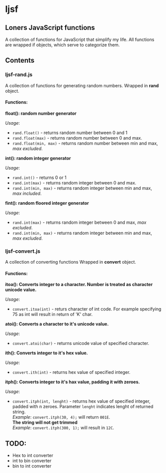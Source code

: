 ljsf
====

Loners JavaScript functions
---------------------------

A collection of functions for JavaScript that simplify my life.
All functions are wrapped if objects, which serve to categorize them.

Contents
--------

### ljsf-rand.js
A collection of functions for generating random numbers.
Wrapped in **rand** object.

#### Functions:

**float(): random number generator**

_Usage_:
- `rand.float()` - returns random number between 0 and 1
- `rand.float(max)` - returns random number between 0 and max.
- `rand.float(min, max)` - returns random number between min and max, _max excluded_.
	
**int(): random integer generator**

_Usage_:
- `rand.int()` - returns 0 or 1
- `rand.int(max)` - returns random integer between 0 and max.
- `rand.int(min, max)` - returns random integer between min and max, _max included_.

	
**fint(): random floored integer generator**

_Usage_:
- `rand.int(max)` - returns random integer between 0 and max, _max excluded_.
- `rand.int(min, max)` - returns random integer between min and max, _max excluded_.

### ljsf-convert.js
A collection of converting functions
Wrapped in **convert** object.

#### Functions:

**itoa(): Converts integer to a character. Number is treated as character unicode value.**

_Usage_:
- `convert.itoa(int)` - returs character of int code. For example specifying 75 as int will result in return of 'K' char.

**atoi(): Converts a character to it's unicode value.**

_Usage_:
- `convert.atoi(char)` - returns unicode value of specified character.

**ith(): Converts integer to it's hex value.**

_Usage_:
- `convert.ith(int)` - returns hex value of specified integer.

**itph(): Converts integer to it's hax value, padding it with zeroes.**

_Usage_:
- `convert.itph(int, lenght)` - returns hex value of specified integer, padded with n zeroes. Parameter `lenght` indicates lenght of returned string. <br />
_Example_: `convert.itph(30, 4);` will return `001E`. <br />
**The string will not get trimmed**<br />
_Example_: `convert.itph(300, 1);` will result in `12C`. <br />

TODO:
-----

- Hex to int converter
- int to bin converter
- bin to int converter